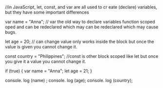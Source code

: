 //in JavaScript, let, const, and var are all used to cr eate (declare) variables, but they have some important differences

var name = "Anna"; // var the old way to declare variables function scoped oped and can be redeclared which may can be redeclared which may cause bugs.

let age = 20; // can change value only works inside the block but once the value is given you cannot change it.

const country = "Philippines"; //const is other block scoped like let but once you give it a value you cannot change it.

if (true) {
var name = "Anna";
let age = 21;
}

console. log (name) ; 
console. log (age);
console. log (country);
